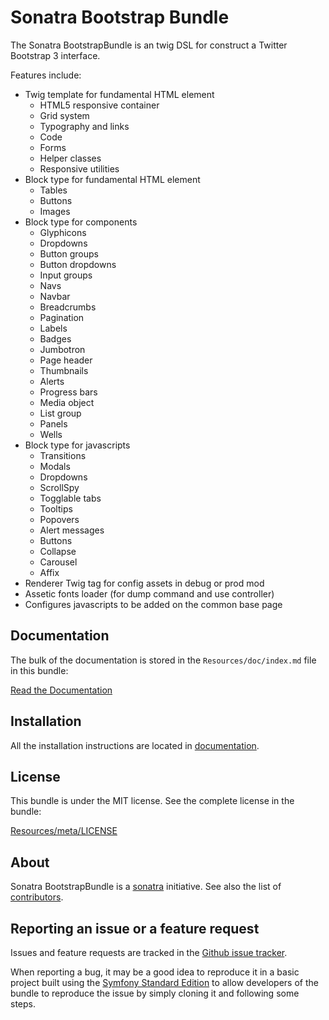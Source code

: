 Sonatra Bootstrap Bundle
========================

The Sonatra BootstrapBundle is an twig DSL for construct a Twitter Bootstrap 3 interface.

Features include:

- Twig template for fundamental HTML element
  * HTML5 responsive container
  * Grid system
  * Typography and links
  * Code
  * Forms
  * Helper classes
  * Responsive utilities
- Block type for fundamental HTML element
  * Tables
  * Buttons
  * Images
- Block type for components
  * Glyphicons
  * Dropdowns
  * Button groups
  * Button dropdowns
  * Input groups
  * Navs
  * Navbar
  * Breadcrumbs
  * Pagination
  * Labels
  * Badges
  * Jumbotron
  * Page header
  * Thumbnails
  * Alerts
  * Progress bars
  * Media object
  * List group
  * Panels
  * Wells
- Block type for javascripts
  * Transitions
  * Modals
  * Dropdowns
  * ScrollSpy
  * Togglable tabs
  * Tooltips
  * Popovers
  * Alert messages
  * Buttons
  * Collapse
  * Carousel
  * Affix
- Renderer Twig tag for config assets in debug or prod mod
- Assetic fonts loader (for dump command and use controller)
- Configures javascripts to be added on the common base page 

Documentation
-------------

The bulk of the documentation is stored in the `Resources/doc/index.md`
file in this bundle:

[Read the Documentation](Resources/doc/index.md)

Installation
------------

All the installation instructions are located in [documentation](Resources/doc/index.md).

License
-------

This bundle is under the MIT license. See the complete license in the bundle:

[Resources/meta/LICENSE](Resources/meta/LICENSE)

About
-----

Sonatra BootstrapBundle is a [sonatra](https://github.com/sonatra) initiative.
See also the list of [contributors](https://github.com/sonatra/SonatraBootstrapBundle/contributors).

Reporting an issue or a feature request
---------------------------------------

Issues and feature requests are tracked in the [Github issue tracker](https://github.com/sonatra/SonatraBootstrapBundle/issues).

When reporting a bug, it may be a good idea to reproduce it in a basic project
built using the [Symfony Standard Edition](https://github.com/symfony/symfony-standard)
to allow developers of the bundle to reproduce the issue by simply cloning it
and following some steps.
